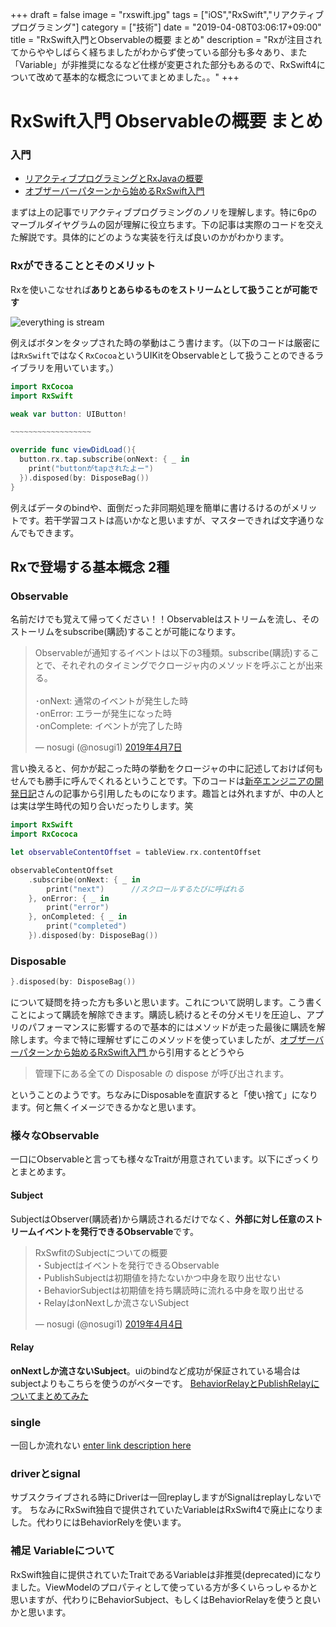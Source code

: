 +++
draft = false
image = "rxswift.jpg"
tags = ["iOS","RxSwift","リアクティブプログラミング"]
category = ["技術"]
date = "2019-04-08T03:06:17+09:00"
title = "RxSwift入門とObservableの概要 まとめ"
description = "Rxが注目されてからややしばらく経ちましたがわからず使っている部分も多々あり、また「Variable」が非推奨になるなど仕様が変更された部分もあるので、RxSwift4について改めて基本的な概念についてまとめました。。"
+++
# RxSwift入門 Observableの概要 まとめ
### 入門
- [リアクティブプログラミングとRxJavaの概要](https://codezine.jp/article/detail/9570)
- [オブザーバーパターンから始めるRxSwift入門](https://qiita.com/k5n/items/17f845a75cce6b737d1e)

まずは上の記事でリアクティブプログラミングのノリを理解します。特に6pのマーブルダイヤグラムの図が理解に役立ちます。下の記事は実際のコードを交えた解説です。具体的にどのような実装を行えば良いのかがわかります。

### Rxができることとそのメリット
Rxを使いこなせれば**ありとあらゆるものをストリームとして扱うことが可能です**

![everything is stream](https://camo.qiitausercontent.com/644aff983f0cd1e6db4faf8a6bdc28e8fffd9787/687474703a2f2f626c6f672e616d61793037372e6e65742f6173736574732f696d616765732f706f7374732f6576657279746869735f69735f615f73747265616d5f776861745f69735f766965776d6f64656c5f30312e6a7067)

例えばボタンをタップされた時の挙動はこう書けます。（以下のコードは厳密には`RxSwift`ではなく`RxCocoa`というUIKitをObservableとして扱うことのできるライブラリを用いています。）

```swift
import RxCocoa
import RxSwift

weak var button: UIButton!

~~~~~~~~~~~~~~~~~~

override func viewDidLoad(){
  button.rx.tap.subscribe(onNext: { _ in
    print("buttonがtapされたよー")  
  }).disposed(by: DisposeBag())
}
```


例えばデータのbindや、面倒だった非同期処理を簡単に書けるけるのがメリットです。若干学習コストは高いかなと思いますが、マスターできれば文字通りなんでもできます。

## Rxで登場する基本概念 2種
### Observable
名前だけでも覚えて帰ってください！！Observableはストリームを流し、そのストーリムをsubscribe(購読)することが可能になります。
<blockquote class="twitter-tweet" data-lang="ja"><p lang="ja" dir="ltr">Observableが通知するイベントは以下の3種類。subscribe(購読)することで、それぞれのタイミングでクロージャ内のメソッドを呼ぶことが出来る。<br><br>･onNext: 通常のイベントが発生した時<br>･onError: エラーが発生になった時<br>･onComplete: イベントが完了した時</p>&mdash; nosugi (@nosugi1) <a href="https://twitter.com/nosugi1/status/1114825476126662656?ref_src=twsrc%5Etfw">2019年4月7日</a></blockquote>
<script async src="https://platform.twitter.com/widgets.js" charset="utf-8"></script>


言い換えると、何かが起こった時の挙動をクロージャの中に記述しておけば何もせんでも勝手に呼んでくれるということです。下のコードは[新卒エンジニアの開発日記](https://fukatsu.tech/rxswift)さんの記事から引用したものになります。趣旨とは外れますが、中の人とは実は学生時代の知り合いだったりします。笑
```swift
import RxSwift
import RxCococa

let observableContentOffset = tableView.rx.contentOffset

observableContentOffset
    .subscribe(onNext: { _ in
        print("next")      //スクロールするたびに呼ばれる
    }, onError: { _ in
        print("error")
    }, onCompleted: { _ in 
        print("completed")
    }).disposed(by: DisposeBag())
```

### Disposable
```swift
}.disposed(by: DisposeBag())
```

について疑問を持った方も多いと思います。これについて説明します。こう書くことによって購読を解除できます。購読し続けるとその分メモリを圧迫し、アプリのパフォーマンスに影響するので基本的にはメソッドが走った最後に購読を解除します。今まで特に理解せずにこのメソッドを使っていましたが、[オブザーバーパターンから始めるRxSwift入門
](https://qiita.com/k5n/items/17f845a75cce6b737d1e#disposable)から引用するとどうやら

> 管理下にある全ての Disposable の dispose が呼び出されます。

ということのようです。ちなみにDisposableを直訳すると「使い捨て」になります。何と無くイメージできるかなと思います。

### 様々なObservable
一口にObservableと言っても様々なTraitが用意されています。以下にざっくりとまとめます。
#### Subject
SubjectはObserver(購読者)から購読されるだけでなく、**外部に対し任意のストリームイベントを発行できるObservable**です。
<blockquote class="twitter-tweet" data-lang="ja"><p lang="ja" dir="ltr">RxSwfitのSubjectについての概要<br>・Subjectはイベントを発行できるObservable<br>・PublishSubjectは初期値を持たないかつ中身を取り出せない<br>・BehaviorSubjectは初期値を持ち購読時に流れる中身を取り出せる<br>・RelayはonNextしか流さないSubject</p>&mdash; nosugi (@nosugi1) <a href="https://twitter.com/nosugi1/status/1113862312119525376?ref_src=twsrc%5Etfw">2019年4月4日</a></blockquote>
<script async src="https://platform.twitter.com/widgets.js" charset="utf-8"></script>

#### Relay
**onNextしか流さないSubject**。uiのbindなど成功が保証されている場合はsubjectよりもこちらを使うのがベターです。
[BehaviorRelayとPublishRelayについてまとめてみた](https://egg-is-world.com/2018/08/11/rxswift-behaviorrelay-publishrelay/)

### single
一回しか流れない
[enter link description here](https://qiita.com/monoqlo/items/7bcec98432389b3b8909)

### driverとsignal
サブスクライブされる時にDriverは一回replayしますがSignalはreplayしないです。
ちなみにRxSwift独自で提供されていたVariableはRxSwift4で廃止になりました。代わりにはBehaviorRelyを使います。

### 補足 Variableについて
RxSwift独自に提供されていたTraitであるVariableは非推奨(deprecated)になりました。ViewModelのプロパティとして使っている方が多くいらっしゃるかと思いますが、代わりにBehaviorSubject、もしくはBehaviorRelayを使うと良いかと思います。